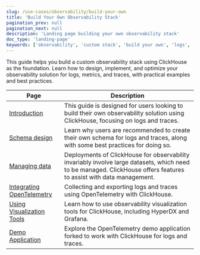 ```yaml
---
slug: /use-cases/observability/build-your-own
title: 'Build Your Own Observability Stack'
pagination_prev: null
pagination_next: null
description: 'Landing page building your own observability stack'
doc_type: 'landing-page'
keywords: ['observability', 'custom stack', 'build your own', 'logs', 'traces', 'metrics', 'OpenTelemetry']
---
```


This guide helps you build a custom observability stack using ClickHouse as the foundation. Learn how to design, implement, and optimize your observability solution for logs, metrics, and traces, with practical examples and best practices.

| Page                                                        | Description                                                                                                                                                                   |
|-------------------------------------------------------------|-------------------------------------------------------------------------------------------------------------------------------------------------------------------------------|
| [Introduction](/use-cases/observability/introduction)            | This guide is designed for users looking to build their own observability solution using ClickHouse, focusing on logs and traces.                                             |
| [Schema design](/use-cases/observability/schema-design)          | Learn why users are recommended to create their own schema for logs and traces, along with some best practices for doing so.                                                  |
| [Managing data](/observability/managing-data)          | Deployments of ClickHouse for observability invariably involve large datasets, which need to be managed. ClickHouse offers features to assist with data management.           |
| [Integrating OpenTelemetry](/observability/integrating-opentelemetry) | Collecting and exporting logs and traces using OpenTelemetry with ClickHouse.                                                           |
| [Using Visualization Tools](/observability/grafana)    | Learn how to use observability visualization tools for ClickHouse, including HyperDX and Grafana.                                       |
| [Demo Application](/observability/demo-application)    | Explore the OpenTelemetry demo application forked to work with ClickHouse for logs and traces.                                           |
